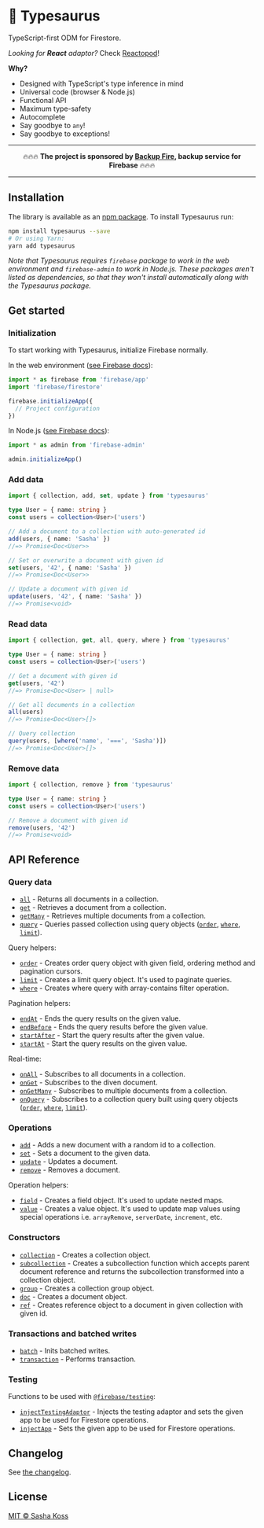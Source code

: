 # 🦕 Typesaurus

TypeScript-first ODM for Firestore.

_Looking for **React** adaptor?_ Check [Reactopod](https://github.com/kossnocorp/reactopod)!

**Why?**

- Designed with TypeScript's type inference in mind
- Universal code (browser & Node.js)
- Functional API
- Maximum type-safety
- Autocomplete
- Say goodbye to `any`!
- Say goodbye to exceptions!

<hr>
<div align="center">
🔥🔥🔥 <strong>The project is sponsored by <a href='https://backupfire.dev/'>Backup Fire</a>, backup service for Firebase</strong> 🔥🔥🔥
</div>
<hr>

## Installation

The library is available as an [npm package](https://www.npmjs.com/package/typesaurus).
To install Typesaurus run:

```sh
npm install typesaurus --save
# Or using Yarn:
yarn add typesaurus
```

_Note that Typesaurus requires `firebase` package to work in the web environment and `firebase-admin` to work in Node.js. These packages aren't listed as dependencies,
so that they won't install automatically along with the Typesaurus package._

## Get started

### Initialization

To start working with Typesaurus, initialize Firebase normally.

In the web environment ([see Firebase docs](https://firebase.google.com/docs/web/setup#add-sdks-initialize)):

```ts
import * as firebase from 'firebase/app'
import 'firebase/firestore'

firebase.initializeApp({
  // Project configuration
})
```

In Node.js ([see Firebase docs](https://firebase.google.com/docs/admin/setup#initialize-sdk)):

```ts
import * as admin from 'firebase-admin'

admin.initializeApp()
```

### Add data

```ts
import { collection, add, set, update } from 'typesaurus'

type User = { name: string }
const users = collection<User>('users')

// Add a document to a collection with auto-generated id
add(users, { name: 'Sasha' })
//=> Promise<Doc<User>>

// Set or overwrite a document with given id
set(users, '42', { name: 'Sasha' })
//=> Promise<Doc<User>>

// Update a document with given id
update(users, '42', { name: 'Sasha' })
//=> Promise<void>
```

### Read data

```ts
import { collection, get, all, query, where } from 'typesaurus'

type User = { name: string }
const users = collection<User>('users')

// Get a document with given id
get(users, '42')
//=> Promise<Doc<User> | null>

// Get all documents in a collection
all(users)
//=> Promise<Doc<User>[]>

// Query collection
query(users, [where('name', '===', 'Sasha')])
//=> Promise<Doc<User>[]>
```

### Remove data

```ts
import { collection, remove } from 'typesaurus'

type User = { name: string }
const users = collection<User>('users')

// Remove a document with given id
remove(users, '42')
//=> Promise<void>
```

## API Reference

### Query data

- [`all`](https://typesaurus.com/modules/_all_index_.html#all) - Returns all documents in a collection.
- [`get`](https://typesaurus.com/modules/_get_index_.html#get) - Retrieves a document from a collection.
- [`getMany`](https://typesaurus.com/modules/_getmany_index_.html#getMany) - Retrieves multiple documents from a collection.
- [`query`](https://typesaurus.com/modules/_query_index_.html#query-1) - Queries passed collection using query objects ([`order`](https://typesaurus.com/modules/_order_index_.html#order), [`where`](https://typesaurus.com/modules/_where_index_.html#where), [`limit`](https://typesaurus.com/modules/_limit_index_.html#limit)).

Query helpers:

- [`order`](https://typesaurus.com/modules/_order_index_.html#order) - Creates order query object with given field, ordering method and pagination cursors.
- [`limit`](https://typesaurus.com/modules/_limit_index_.html#limit) - Creates a limit query object. It's used to paginate queries.
- [`where`](https://typesaurus.com/modules/_where_index_.html#where) - Creates where query with array-contains filter operation.

Pagination helpers:

- [`endAt`](https://typesaurus.com/modules/_cursor_index_.html#endat) - Ends the query results on the given value.
- [`endBefore`](https://typesaurus.com/modules/_cursor_index_.html#endbefore) - Ends the query results before the given value.
- [`startAfter`](https://typesaurus.com/modules/_cursor_index_.html#startafter) - Start the query results after the given value.
- [`startAt`](https://typesaurus.com/modules/_cursor_index_.html#startat) - Start the query results on the given value.

Real-time:

- [`onAll`](https://typesaurus.com/modules/_onall_index_.html#onall) - Subscribes to all documents in a collection.
- [`onGet`](https://typesaurus.com/modules/_onget_index_.html#onget) - Subscribes to the diven document.
- [`onGetMany`](https://typesaurus.com/modules/_ongetmany_index_.html#ongetmany) - Subscribes to multiple documents from a collection.
- [`onQuery`](https://typesaurus.com/modules/_onquery_index_.html#onquery) - Subscribes to a collection query built using query objects ([`order`](https://typesaurus.com/modules/_order_index_.html#order), [`where`](https://typesaurus.com/modules/_where_index_.html#where), [`limit`](https://typesaurus.com/modules/_limit_index_.html#limit)).

### Operations

- [`add`](https://typesaurus.com/modules/_add_index_.html#add) - Adds a new document with a random id to a collection.
- [`set`](https://typesaurus.com/modules/_set_index_.html#set) - Sets a document to the given data.
- [`update`](https://typesaurus.com/modules/_update_index_.html#update) - Updates a document.
- [`remove`](https://typesaurus.com/modules/_remove_index_.html#remove) - Removes a document.

Operation helpers:

- [`field`](https://typesaurus.com/modules/_field_index_.html#field-1) - Creates a field object. It's used to update nested maps.
- [`value`](https://typesaurus.com/modules/_value_index_.html#value) - Creates a value object. It's used to update map values using special operations i.e. `arrayRemove`, `serverDate`, `increment`, etc.

### Constructors

- [`collection`](https://typesaurus.com/modules/_collection_index_.html#collection-1) - Creates a collection object.
- [`subcollection`](https://typesaurus.com/modules/_subcollection_index_.html#subcollection-1) - Creates a subcollection function which accepts parent document reference and returns the subcollection transformed into a collection object.
- [`group`](https://typesaurus.com/modules/_group_index_.html#group) - Creates a collection group object.
- [`doc`](https://typesaurus.com/modules/_doc_index_.html#doc-1) - Creates a document object.
- [`ref`](https://typesaurus.com/modules/_ref_index_.html#ref-1) - Creates reference object to a document in given collection with given id.

### Transactions and batched writes

- [`batch`](https://typesaurus.com/modules/_batch_index_.html#batch) - Inits batched writes.
- [`transaction`](https://typesaurus.com/modules/_transaction_index_.html#transaction) - Performs transaction.

### Testing

Functions to be used with [`@firebase/testing`](https://firebase.google.com/docs/rules/unit-tests#run_local_tests):

- [`injectTestingAdaptor`](https://typesaurus.com/modules/_testing_index_.html#injecttestingadaptor) - Injects the testing adaptor and sets the given app to be used for Firestore operations.
- [`injectApp`](https://typesaurus.com/modules/_testing_index_.html#setapp) - Sets the given app to be used for Firestore operations.

## Changelog

See [the changelog](./CHANGELOG.md).

## License

[MIT © Sasha Koss](https://kossnocorp.mit-license.org/)
